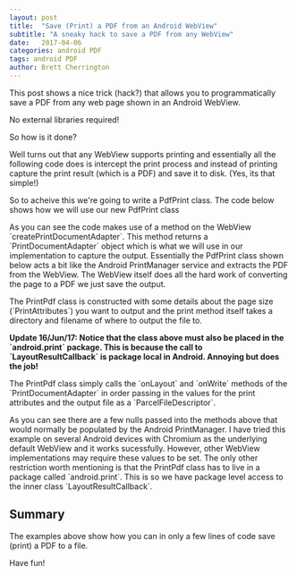 ```yaml
---
layout: post
title:  "Save (Print) a PDF from an Android WebView"
subtitle: "A sneaky hack to save a PDF from any WebView"
date:   2017-04-06
categories: android PDF
tags: android PDF
author: Brett Cherrington
---
```


<section class="blog-intro">
<div class="col-md-12">
	<p>This post shows a nice trick (hack?) that allows you to programmatically save a PDF from any web page shown in an Android WebView.</p>
  <p>No external libraries required!</p>
</div>
</section>

<div class="col-md-12">
  <p>So how is it done?</p>
  <p>Well turns out that any WebView supports printing and essentially all the following code does is intercept the
  print process and instead of printing capture the print result (which is a PDF) and save it to disk. (Yes, its that simple!)</p>
  <p>So to acheive this we're going to write a PdfPrint class. The code below shows how we will use our new PdfPrint class</p>
  <script src="https://gist.github.com/brettwold/e8dc5ff02ecb07aebf4c96e130caf65b.js"></script>
  <p>As you can see the code makes use of a method on the WebView `createPrintDocumentAdapter`. This method returns
  a `PrintDocumentAdapter` object which is what we will use in our implementation to capture the output. Essentially the
  PdfPrint class shown below acts a bit like the Android PrintManager service and extracts the PDF from the WebView. The
  WebView itself does all the hard work of converting the page to a PDF we just save the output.</p>
  <p>The PrintPdf class is constructed with some details about the page size (`PrintAttributes`) you want to output and the
  print method itself takes a directory and filename of where to output the file to.</p>
	<p><strong>Update 16/Jun/17: Notice that the class above must also be placed in the `android.print` package. This is because the call
	to `LayoutResultCallback` is package local in Android. Annoying but does the job!</strong></p>
  <script src="https://gist.github.com/brettwold/838c092329c486b6112c8ebe94c8007e.js"></script>
  <p>The PrintPdf class simply calls the `onLayout` and `onWrite` methods of the `PrintDocumentAdapter` in order passing
  in the values for the print attributes and the output file as a `ParcelFileDescriptor`.</p>
  <p>As you can see there are a few nulls passed into the methods above that would normally be populated by the Android
  PrintManager. I have tried this example on several Android devices with Chromium as the underlying default WebView and it
  works sucessfully. However, other WebView implementations may require these values to be set. The only other restriction
  worth mentioning is that the PrintPdf class has to live in a package called `android.print`. This is so we have package
  level access to the inner class `LayoutResultCallback`.</p>
  <h2>Summary</h2>
  <p>The examples above show how you can in only a few lines of code save (print) a PDF to a file.</p>
  <p>Have fun!</p>

</div>
